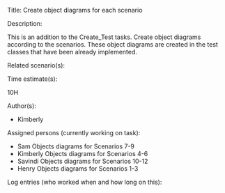 Title: Create object diagrams for each scenario

Description:

  This is an addition to the Create_Test tasks.
  Create object diagrams according to the scenarios.
  These object diagrams are created in the test classes that have been already implemented.


Related scenario(s):



Time estimate(s):

  10H

Author(s):

 - Kimberly

Assigned persons (currently working on task):

  - Sam       Objects diagrams for Scenarios 7-9
  - Kimberly  Objects diagrams for Scenarios 4-6
  - Savindi   Objects diagrams for Scenarios 10-12
  - Henry     Objects diagrams for Scenarios 1-3

Log entries (who worked when and how long on this):